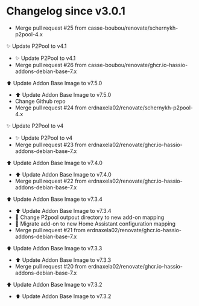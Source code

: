 # Changelog since v3.0.1
- Merge pull request #25 from casse-boubou/renovate/schernykh-p2pool-4.x

✨ Update P2Pool to v4.1 
- ✨ Update P2Pool to v4.1 
- Merge pull request #26 from casse-boubou/renovate/ghcr.io-hassio-addons-debian-base-7.x

⬆️ Update Addon Base Image to v7.5.0 
- ⬆️ Update Addon Base Image to v7.5.0 
- Change Github repo 
- Merge pull request #24 from erdnaxela02/renovate/schernykh-p2pool-4.x

✨ Update P2Pool to v4 
- ✨ Update P2Pool to v4 
- Merge pull request #23 from erdnaxela02/renovate/ghcr.io-hassio-addons-debian-base-7.x

⬆️ Update Addon Base Image to v7.4.0 
- ⬆️ Update Addon Base Image to v7.4.0 
- Merge pull request #22 from erdnaxela02/renovate/ghcr.io-hassio-addons-debian-base-7.x

⬆️ Update Addon Base Image to v7.3.4 
- ⬆️ Update Addon Base Image to v7.3.4 
- 🚚 Change P2pool outpout directory to new add-on mapping 
- 🎨 Migrate add-on to new Home Assistant configuration mapping 
- Merge pull request #21 from erdnaxela02/renovate/ghcr.io-hassio-addons-debian-base-7.x

⬆️ Update Addon Base Image to v7.3.3 
- ⬆️ Update Addon Base Image to v7.3.3 
- Merge pull request #20 from erdnaxela02/renovate/ghcr.io-hassio-addons-debian-base-7.x

⬆️ Update Addon Base Image to v7.3.2 
- ⬆️ Update Addon Base Image to v7.3.2 
